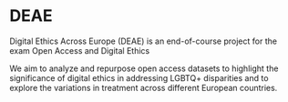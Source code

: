 # DEAE
Digital Ethics Across Europe (DEAE) is an end-of-course project for the exam Open Access and Digital Ethics

We aim to analyze and repurpose open access datasets to highlight the significance of digital ethics in addressing LGBTQ+ disparities and to explore the variations in treatment across different European countries.
